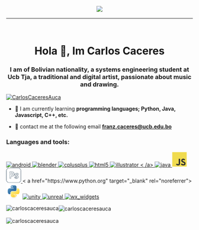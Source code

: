 <p align="center">
  <img src="https://miro.medium.com/max/2048/1*OohqW5DGh9CQS4hLY5FXzA.png" height="230"/>
</p>
<hr>
<Br>
<h1 align="center">Hola 👋, Im Carlos Caceres</h1>
<h3 align="center">I am of Bolivian nationality, a systems engineering student at Ucb Tja, a traditional and digital artist, passionate about music and drawing.</h3>

<p align="left"> <a href="https://github.com/ryo-ma/github-profile-phy"><img src="https://github -profile-tropic.vercel.app/?username=CarlosCaceresAuca" alt="CarlosCaceresAuca" /></a> </p>

- 🌱 I am currently learning **programming languages; Python, Java, Javascript, C++, etc.**

- 💬 contact me at the following email **franz.caceres@ucb.edu.bo**
<p align= "left">
</p>

<h3 align="left">Languages and tools:</h3>
<p align="left"> <a href="https://developer.android.com" target="_blank" rel="noreferrer"> <img src="https://raw.githubusercontent.com/devicons /devicon/master/icons/android/android-original-wordmark.svg" alt="android" width="40" height="40"/> </a> <a href="https://www.blender .org/" target="_blank" rel="noreferrer"> <img src="https://download.blender.org/branding/community/blender_community_badge_white.svg" alt="blender" width="40" height= "40"/> </a> <a href="https://www.w3schools.com/cpp/" target="_blank" rel="noreferrer"> <img src="https://raw.githubusercontent .com/devicons/devicon/master/icons/cplusplus/cplusplus-original.svg" alt="cplusplus" width="40" height="40"/> </a> <a href="https://www .w3.org/html/" target="_blank" rel="noreferrer"> <img src="https://raw.githubusercontent.com/devicons/devicon/master/icons/html5/html5-original-wordmark. svg" alt="html5" width="40" height="40"/> </a> <a href="https://www.adobe.com/in/products/illustrator.html" target="_blank " rel="noreferrer"> <img src="https://www.vectorlogo.zone/logos/adobe_illustrator/adobe_illustrator-icon.svg" alt="illustrator" width="40" height="40"/> < /a> <a href="https://www.java.com" target="_blank" rel="noreferrer"> <img src="https://raw.githubusercontent.com/devicons/devicon/master/ iconos/java/java-original.svg" alt="java" width="40" height="40"/> </a> <a href="https://developer.mozilla.org/en-US/ docs/Web/JavaScript" target="_blank" rel="noreferrer"> <img src="https://raw.githubusercontent.com/devicons/devicon/master/icons/javascript/javascript-original.svg" alt= "javascript" width="40" height="40"/> </a> <a href="https://www.photoshop.com/en" target="_blank" rel="noreferrer"> <img src ="https://raw.githubusercontent.com/devicons/devicon/master/icons/photoshop/photoshop-line.svg" alt="photoshop" width="40" height="40"/> </a> < a href="https://www.python.org" target="_blank" rel="noreferrer"> <img src="https://raw.githubusercontent.com/devicons/devicon/master/icons/python/python-original.svg" alt="python" width="40" height="40"/> </a> <a href="https://unity. com/" target="_blank" rel="noreferrer"> <img src="https://www.vectorlogo.zone/logos/unity3d/unity3d-icon.svg" alt="unity" width="40" height ="40"/> </a> <a href="https://unrealengine.com/" target="_blank" rel="noreferrer"> <img src="https://raw.githubusercontent.com/ kenangundogan/fontisto/036b7eca71aab1bef8e6a0518f7329f13ed62f6b/icons/svg/brand/unreal-engine.svg" alt="unreal" width="40" height="40"/> </a> <a href="https://www. wxwidgets.org/" target="_blank" rel="noreferrer"> <img src="https://upload.wikimedia.org/wikipedia/commons/b/bb/WxWidgets.svg" alt="wx_widgets" width= "40" altura="40"/> </a> </p>

<p><img align="left" src="https://github-readme-stats.vercel.app/api/top-langs?username=carloscaceresauca&show_icons=true&locale=en&layout=compact" alt="carloscaceresauca" /> </p>

<p> <img align="center" src="https://github-readme-stats.vercel.app/api?username=carloscaceresauca&show_icons=true&locale=en" alt="carloscaceresauca" /> </p>

<p><img align="center" src="https://github-readme-streak-stats.herokuapp.com/?user=carloscaceresauca&" alt="carloscaceresauca" /></p>


